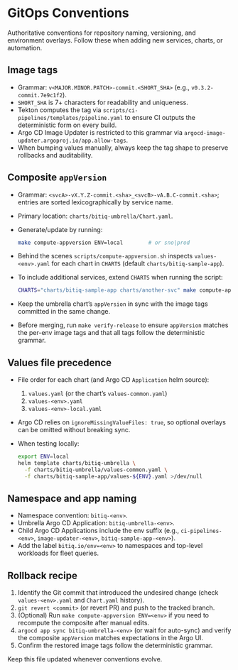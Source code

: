 # GitOps Conventions

Authoritative conventions for repository naming, versioning, and environment overlays. Follow these when adding new services, charts, or automation.

## Image tags

- Grammar: `v<MAJOR.MINOR.PATCH>-commit.<SHORT_SHA>` (e.g., `v0.3.2-commit.7e9c1f2`).
- `SHORT_SHA` is 7+ characters for readability and uniqueness.
- Tekton computes the tag via `scripts/ci-pipelines/templates/pipeline.yaml` to ensure CI outputs the deterministic form on every build.
- Argo CD Image Updater is restricted to this grammar via `argocd-image-updater.argoproj.io/app.allow-tags`.
- When bumping values manually, always keep the tag shape to preserve rollbacks and auditability.

## Composite `appVersion`

- Grammar: `<svcA>-vX.Y.Z-commit.<sha>_<svcB>-vA.B.C-commit.<sha>`; entries are sorted lexicographically by service name.
- Primary location: `charts/bitiq-umbrella/Chart.yaml`.
- Generate/update by running:

  ```bash
  make compute-appversion ENV=local        # or sno|prod
  ```

- Behind the scenes `scripts/compute-appversion.sh` inspects `values-<env>.yaml` for each chart in `CHARTS` (default `charts/bitiq-sample-app`).
- To include additional services, extend `CHARTS` when running the script:

  ```bash
  CHARTS="charts/bitiq-sample-app charts/another-svc" make compute-appversion ENV=sno
  ```

- Keep the umbrella chart’s `appVersion` in sync with the image tags committed in the same change.
- Before merging, run `make verify-release` to ensure `appVersion` matches the per-env image tags and that all tags follow the deterministic grammar.

## Values file precedence

- File order for each chart (and Argo CD `Application` helm source):
  1. `values.yaml` (or the chart’s `values-common.yaml`)
  2. `values-<env>.yaml`
  3. `values-<env>-local.yaml`
- Argo CD relies on `ignoreMissingValueFiles: true`, so optional overlays can be omitted without breaking sync.
- When testing locally:

  ```bash
  export ENV=local
  helm template charts/bitiq-umbrella \
    -f charts/bitiq-umbrella/values-common.yaml \
    -f charts/bitiq-sample-app/values-${ENV}.yaml >/dev/null
  ```

## Namespace and app naming

- Namespace convention: `bitiq-<env>`.
- Umbrella Argo CD Application: `bitiq-umbrella-<env>`.
- Child Argo CD Applications include the env suffix (e.g., `ci-pipelines-<env>`, `image-updater-<env>`, `bitiq-sample-app-<env>`).
- Add the label `bitiq.io/env=<env>` to namespaces and top-level workloads for fleet queries.

## Rollback recipe

1. Identify the Git commit that introduced the undesired change (check `values-<env>.yaml` and `Chart.yaml` history).
2. `git revert <commit>` (or revert PR) and push to the tracked branch.
3. (Optional) Run `make compute-appversion ENV=<env>` if you need to recompute the composite after manual edits.
4. `argocd app sync bitiq-umbrella-<env>` (or wait for auto-sync) and verify the composite `appVersion` matches expectations in the Argo UI.
5. Confirm the restored image tags follow the deterministic grammar.

Keep this file updated whenever conventions evolve.
